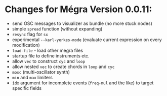 # Changes for Mégra Version 0.0.11:

* send OSC messages to visualizer as bundle (no more stuck nodes)
* simple `spread` function (without expanding)
* `resync` flag for `sx`
* experimental `--karl-yerkes-mode` (evaluate current expression on every modification)
* `load-file` - load other megra files
* startup file to define instruments etc.
* allow `vec` to construct `cyc` and `loop`
* allow nested `vec` to create chords in `loop` and `cyc`
* `mosc` (multi-oscillator synth)
* `min` and `max` limiters
* `idx` argument for incomplete events (`freq-mul` and the like) to target specific fields

